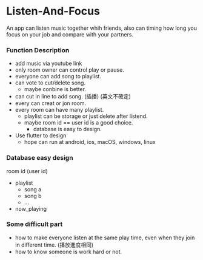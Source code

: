 # Listen-And-Focus

An app can listen music together whih friends, also can timing how long you focus on your job and compare with your partners.


### Function Description

* add music via youtube link
* only room owner can control play or pause.
* everyone can add song to playlist.
* can vote to cut/delete song.
  * maybe conbine is better.
* can cut in line to add song. (插播) (英文不確定)
* every can creat or jon room.
* every room can have many playlist.
  * playlist can be storage or just delete after listend.
  * maybe room id == user id is a good choice.
    * database is easy to design.
* Use flutter to design
  * hope can run at android, ios, macOS, windows, linux


### Database easy design

room id (user id)
- playlist
  - song a
  - song b
  - ...
- now_playing


### Some difficult part

* how to make everyone listen at the same play time, even when they join in different time. (播放進度相同)
* how to know someone is work hard or not.
